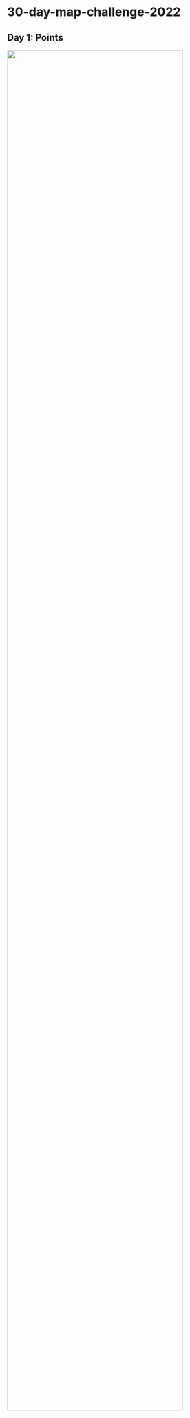 # 30-day-map-challenge-2022

## Day 1: Points
<img src='https://github.com/samiaab1990/30-day-map-challenge-2022/blob/0663afa2387e1a2e9a1fe1a6fd376438febfd2d7/points/languages.png' width='90%' height='90%'>
